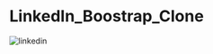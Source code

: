 # LinkedIn_Boostrap_Clone
 
![linkedin](https://user-images.githubusercontent.com/95219001/198896066-376dd89f-92ff-4699-b3aa-028b6ceb2f7e.png)
